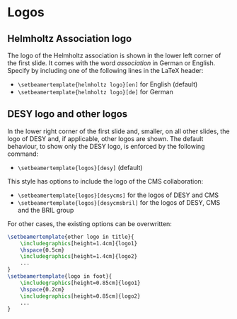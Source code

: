 # Logos

## Helmholtz Association logo

The logo of the Helmholtz association is shown in the lower left corner of the first slide. It comes with the word _association_ in German or English. Specify by including one of the following lines in the LaTeX header:

* `\setbeamertemplate{helmholtz logo}[en]` for English (default)
* `\setbeamertemplate{helmholtz logo}[de]` for German

## DESY logo and other logos

In the lower right corner of the first slide and, smaller, on all other slides, the logo of DESY and, if applicable, other logos are shown. The default behaviour, to show only the DESY logo, is enforced by the following command:

* `\setbeamertemplate{logos}[desy]` (default)

This style has options to include the logo of the CMS collaboration:

* `\setbeamertemplate{logos}[desycms]` for the logos of DESY and CMS
* `\setbeamertemplate{logos}[desycmsbril]` for the logos of DESY, CMS and the BRIL group

For other cases, the existing options can be overwritten:
```latex
\setbeamertemplate{other logo in title}{
	\includegraphics[height=1.4cm]{logo1}
	\hspace{0.5cm}
	\includegraphics[height=1.4cm]{logo2}
	...
}
\setbeamertemplate{logo in foot}{
	\includegraphics[height=0.85cm]{logo1}
	\hspace{0.2cm}
	\includegraphics[height=0.85cm]{logo2}
	...
}
```
